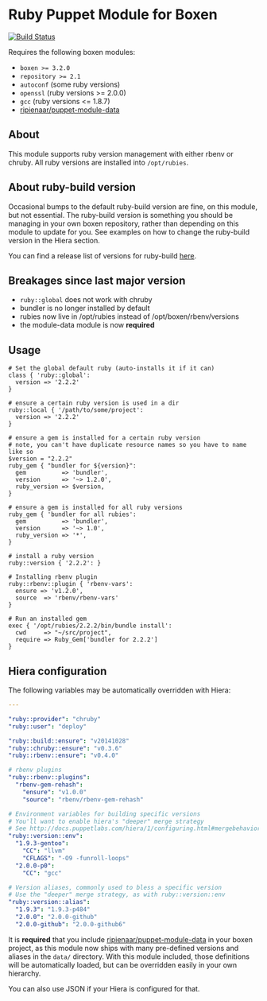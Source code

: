 # Ruby Puppet Module for Boxen

[![Build Status](https://travis-ci.org/boxen/puppet-ruby.png?branch=master)](https://travis-ci.org/boxen/puppet-ruby)

Requires the following boxen modules:

* `boxen >= 3.2.0`
* `repository >= 2.1`
* `autoconf` (some ruby versions)
* `openssl` (ruby versions >= 2.0.0)
* `gcc` (ruby versions <= 1.8.7)
* [ripienaar/puppet-module-data](https://github.com/ripienaar/puppet-module-data)

## About

This module supports ruby version management with either rbenv or chruby.
All ruby versions are installed into `/opt/rubies`.

## About ruby-build version

Occasional bumps to the default ruby-build version are fine, on this module, but not essential.
The ruby-build version is something you should be managing in your own boxen repository,
rather than depending on this module to update for you. See examples on how to change the ruby-build
version in the Hiera section.

You can find a release list of versions for ruby-build [here](https://github.com/rbenv/ruby-build/releases).

## Breakages since last major version

* `ruby::global` does not work with chruby
* bundler is no longer installed by default
* rubies now live in /opt/rubies instead of /opt/boxen/rbenv/versions
* the module-data module is now **required**

## Usage

```puppet
# Set the global default ruby (auto-installs it if it can)
class { 'ruby::global':
  version => '2.2.2'
}

# ensure a certain ruby version is used in a dir
ruby::local { '/path/to/some/project':
  version => '2.2.2'
}

# ensure a gem is installed for a certain ruby version
# note, you can't have duplicate resource names so you have to name like so
$version = "2.2.2"
ruby_gem { "bundler for ${version}":
  gem          => 'bundler',
  version      => '~> 1.2.0',
  ruby_version => $version,
}

# ensure a gem is installed for all ruby versions
ruby_gem { 'bundler for all rubies':
  gem          => 'bundler',
  version      => '~> 1.0',
  ruby_version => '*',
}

# install a ruby version
ruby::version { '2.2.2': }

# Installing rbenv plugin
ruby::rbenv::plugin { 'rbenv-vars':
  ensure => 'v1.2.0',
  source  => 'rbenv/rbenv-vars'
}

# Run an installed gem
exec { '/opt/rubies/2.2.2/bin/bundle install':
  cwd     => "~/src/project",
  require => Ruby_Gem['bundler for 2.2.2']
}
```

## Hiera configuration

The following variables may be automatically overridden with Hiera:

``` yaml
---

"ruby::provider": "chruby"
"ruby::user": "deploy"

"ruby::build::ensure": "v20141028"
"ruby::chruby::ensure": "v0.3.6"
"ruby::rbenv::ensure": "v0.4.0"

# rbenv plugins
"ruby::rbenv::plugins":
  "rbenv-gem-rehash":
    "ensure": "v1.0.0"
    "source": "rbenv/rbenv-gem-rehash"

# Environment variables for building specific versions
# You'll want to enable hiera's "deeper" merge strategy
# See http://docs.puppetlabs.com/hiera/1/configuring.html#mergebehavior
"ruby::version::env":
  "1.9.3-gentoo":
    "CC": "llvm"
    "CFLAGS": "-O9 -funroll-loops"
  "2.0.0-p0":
    "CC": "gcc"

# Version aliases, commonly used to bless a specific version
# Use the "deeper" merge strategy, as with ruby::version::env
"ruby::version::alias":
  "1.9.3": "1.9.3-p484"
  "2.0.0": "2.0.0-github"
  "2.0.0-github": "2.0.0-github6"
```

It is **required** that you include
[ripienaar/puppet-module-data](https://github.com/ripienaar/puppet-module-data)
in your boxen project, as this module now ships with many pre-defined versions
and aliases in the `data/` directory. With this module included, those
definitions will be automatically loaded, but can be overridden easily in your
own hierarchy.

You can also use JSON if your Hiera is configured for that.
